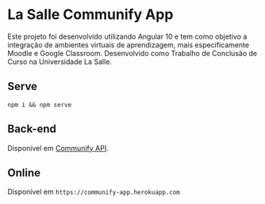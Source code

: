 # La Salle Communify App

Este projeto foi desenvolvido utilizando Angular 10 e tem como objetivo a integração de ambientes virtuais de aprendizagem, mais especificamente Moodle e Google Classroom. Desenvolvido como Trabalho de Conclusão de Curso na Universidade La Salle.

## Serve

`npm i && npm serve`

## Back-end

Disponível em [Communify API](https://github.com/marcoatjunior/lasalle-communify-api).

## Online

Disponível em `https://communify-app.herokuapp.com`